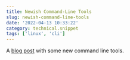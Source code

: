 ```yaml
---
title: Newish Command-Line Tools
slug: newish-command-line-tools
date: '2022-04-13 10:33:22'
category: technical.snippet
tags: ['linux', 'cli']
---
```


A [blog
post](https://jvns.ca/blog/2022/04/12/a-list-of-new-ish--command-line-tools/)
with some new command line tools.
